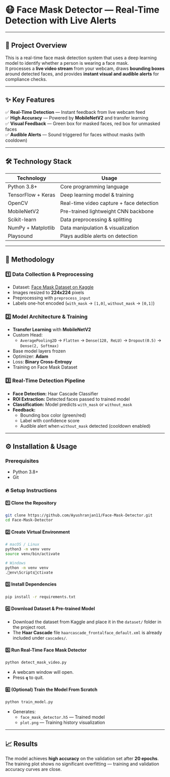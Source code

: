 
# 😷 Face Mask Detector — Real-Time Detection with Live Alerts  

---

## 🚀 Project Overview  

This is a real-time face mask detection system that uses a deep learning model to identify whether a person is wearing a face mask.  
It processes a **live video stream** from your webcam, draws **bounding boxes** around detected faces, and provides **instant visual and audible alerts** for compliance checks.

---

## ✨ Key Features  

✅ **Real-Time Detection** — Instant feedback from live webcam feed  
✅ **High Accuracy** — Powered by **MobileNetV2** and transfer learning  
✅ **Visual Feedback** — Green box for masked faces, red box for unmasked faces  
✅ **Audible Alerts** — Sound triggered for faces without masks (with cooldown)  

---

## 🛠️ Technology Stack  

| Technology      | Usage                               |
|-----------------|-------------------------------------|
| Python 3.8+     | Core programming language           |
| TensorFlow + Keras | Deep learning model & training     |
| OpenCV          | Real-time video capture + face detection |
| MobileNetV2     | Pre-trained lightweight CNN backbone |
| Scikit-learn    | Data preprocessing & splitting      |
| NumPy + Matplotlib | Data manipulation & visualization  |
| Playsound       | Plays audible alerts on detection    |

---

## 🧠 Methodology  

### 1️⃣ Data Collection & Preprocessing  

- Dataset: [Face Mask Dataset on Kaggle](https://www.kaggle.com/)  
- Images resized to **224x224** pixels  
- Preprocessing with `preprocess_input`  
- Labels one-hot encoded (`with_mask` → `[1,0]`, `without_mask` → `[0,1]`)  

### 2️⃣ Model Architecture & Training  

- **Transfer Learning** with **MobileNetV2**  
- Custom Head:
  - `AveragePooling2D` → `Flatten` → `Dense(128, ReLU)` → `Dropout(0.5)` → `Dense(2, Softmax)`  
- Base model layers frozen  
- Optimizer: **Adam**  
- Loss: **Binary Cross-Entropy**  
- Training on Face Mask Dataset  

### 3️⃣ Real-Time Detection Pipeline  

- **Face Detection:** Haar Cascade Classifier  
- **ROI Extraction:** Detected faces passed to trained model  
- **Classification:** Model predicts `with_mask` or `without_mask`  
- **Feedback:**  
  - Bounding box color (green/red)  
  - Label with confidence score  
  - Audible alert when `without_mask` detected (cooldown enabled)  

---

## ⚙️ Installation & Usage  

### Prerequisites  

- Python 3.8+  
- Git  

### 🔥 Setup Instructions  

#### 1️⃣ Clone the Repository  

```bash
git clone https://github.com/Ayushranjan11/Face-Mask-Detector.git
cd Face-Mask-Detector
```

#### 2️⃣ Create Virtual Environment  

```bash
# macOS / Linux
python3 -m venv venv
source venv/bin/activate

# Windows
python -m venv venv
.env\Scriptsctivate
```

#### 3️⃣ Install Dependencies  

```bash
pip install -r requirements.txt
```

#### 4️⃣ Download Dataset & Pre-trained Model  

- Download the dataset from Kaggle and place it in the `dataset/` folder in the project root.  
- The **Haar Cascade** file `haarcascade_frontalface_default.xml` is already included under `cascades/`.  

#### 5️⃣ Run Real-Time Face Mask Detector  

```bash
python detect_mask_video.py
```

- A webcam window will open.  
- Press **`q`** to quit.  

#### 6️⃣ (Optional) Train the Model From Scratch  

```bash
python train_model.py
```

- Generates:
  - `face_mask_detector.h5` — Trained model  
  - `plot.png` — Training history visualization  

---

## 📈 Results  

The model achieves **high accuracy** on the validation set after **20 epochs**.  
The training plot shows no significant overfitting — training and validation accuracy curves are close.  




